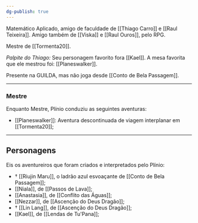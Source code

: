 ```yaml
---
dg-publish: true
---
```

Matemático Aplicado, amigo de faculdade de [[Thiago Carro]] e [[Raul Teixeira]].
Amigo também de [[Viska]] e [[Raul Ouros]], pelo RPG.

Mestre de [[Tormenta20]].

*Palpite do Thiago:* Seu personagem favorito fora [[Kael]]. A mesa favorita que ele mestrou foi: [[Planeswalker]].

Presente na GUILDA, mas não joga desde [[Conto de Bela Passagem]].

---
### Mestre
Enquanto Mestre, Plínio conduziu as seguintes aventuras:
- [[Planeswalker]]: Aventura descontinuada de viagem interplanar em [[Tormenta20]];
---
## Personagens
Eis os aventureiros que foram criados e interpretados pelo Plínio:
-  † [[Riujin Maru]], o ladrão azul esvoaçante de [[Conto de Bela Passagem]];
- [[Niala]], de [[Passos de Lava]];
- [[Anastasia]], de [[Conflito das Águas]];
- [[Nezzar]], de [[Ascenção do Deus Dragão]];
- † [[Lin Lang]], de [[Ascenção do Deus Dragão]];
- [[Kael]], de [[Lendas de Tu'Pana]];